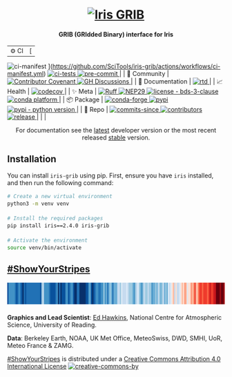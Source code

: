 <h1 align="center">
  <a href="https://iris-grib.readthedocs.io/en/latest/">
   <img src="https://iris-grib.readthedocs.io/en/latest/_static/iris-logo-title.svg" alt="Iris GRIB" width="300"></a><br>
</h1>


<h4 align="center">
    GRIB (GRIdded Binary) interface for Iris
</h4>

|                  |                                                                                                                                                                                                                                                                                                                                                                                                                                                                                                                                                                      |
|------------------|----------------------------------------------------------------------------------------------------------------------------------------------------------------------------------------------------------------------------------------------------------------------------------------------------------------------------------------------------------------------------------------------------------------------------------------------------------------------------------------------------------------------------------------------------------------------|
| ⚙️ CI            | [
![ci-manifest](https://github.com/SciTools/iris-grib/actions/workflows/ci-manifest.yml/badge.svg)
](https://github.com/SciTools/iris-grib/actions/workflows/ci-manifest.yml) [
![ci-tests](https://github.com/SciTools/iris-grib/actions/workflows/ci-tests.yml/badge.svg)
](https://github.com/SciTools/iris-grib/actions/workflows/ci-tests.yml) [
![pre-commit](https://results.pre-commit.ci/badge/github/SciTools/iris-grib/main.svg)
](https://results.pre-commit.ci/latest/github/SciTools/iris-grib/main)                                                        |
| 💬 Community     | [
![Contributor Covenant](https://img.shields.io/badge/contributor%20covenant-2.1-4baaaa.svg)
](https://www.contributor-covenant.org/version/2/1/code_of_conduct/) [
![GH Discussions](https://img.shields.io/badge/github-discussions%20%F0%9F%92%AC-yellow?logo=github&logoColor=lightgrey)
](https://github.com/SciTools/iris-grib/discussions)                                                                                                                                                                                                                       |
| 📖 Documentation | [
![rtd](https://readthedocs.org/projects/iris-grib/badge/?version=latest)
](https://iris-grib.readthedocs.io/en/latest/?badge=latest)                                                                                                                                                                                                                                                                                                                                                                                                                                 |
| 📈 Health        | [
![codecov](https://codecov.io/gh/SciTools/iris-grib/graph/badge.svg?token=5VtBaElXFW)
](https://codecov.io/gh/SciTools/iris-grib)                                                                                                                                                                                                                                                                                                                                                                                                                                    |
| ✨ Meta           | [
![Ruff](https://img.shields.io/endpoint?url=https://raw.githubusercontent.com/astral-sh/ruff/main/assets/badge/v2.json)
](https://github.com/astral-sh/ruff) [
![NEP29](https://raster.shields.io/badge/follows-NEP29-orange.png)
](https://numpy.org/neps/nep-0029-deprecation_policy.html) [
![license - bds-3-clause](https://img.shields.io/github/license/SciTools/iris-grib)
](https://github.com/SciTools/iris-grib/blob/main/LICENSE) [
![conda platform](https://img.shields.io/conda/pn/conda-forge/iris-grib.svg)
](https://anaconda.org/conda-forge/iris-grib) |
| 📦 Package       | [
![conda-forge](https://img.shields.io/conda/vn/conda-forge/iris-grib?color=orange&label=conda-forge&logo=conda-forge&logoColor=white)
](https://anaconda.org/conda-forge/iris-grib) [
![pypi](https://img.shields.io/pypi/v/iris-grib?color=orange&label=pypi&logo=python&logoColor=white)
](https://pypi.org/project/iris-grib/) [
![pypi - python version](https://img.shields.io/pypi/pyversions/iris-grib.svg?color=orange&logo=python&label=python&logoColor=white)
](https://pypi.org/project/iris-grib/)                                                          |
| 🧰 Repo          | [
![commits-since](https://img.shields.io/github/commits-since/SciTools/iris-grib/latest.svg)
](https://github.com/SciTools/iris-grib/commits/main) [
![contributors](https://img.shields.io/github/contributors/SciTools/iris-grib)
](https://github.com/SciTools/iris-grib/graphs/contributors) [
![release](https://img.shields.io/github/v/release/scitools/iris-grib)
](https://github.com/SciTools/iris-grib/releases)                                                                                                                                               |
|                  |

<p align="center">
For documentation see the 
<a href="https://iris-grib.readthedocs.io/en/latest/">latest</a>  
developer version or the most recent released
<a href="https://iris-grib.readthedocs.io/en/stable/">stable</a> version.
</p>

## Installation


You can install `iris-grib` using pip. First, ensure you have `iris` installed, and then run the following command:


```bash
# Create a new virtual environment
python3 -m venv venv

# Install the required packages
pip install iris==2.4.0 iris-grib

# Activate the environment
source venv/bin/activate

```

## [#ShowYourStripes](https://showyourstripes.info/s/globe)

<h4 align="center">
  <a href="https://showyourstripes.info/s/globe">
    <img src="https://raw.githubusercontent.com/ed-hawkins/show-your-stripes/master/2021/GLOBE---1850-2021-MO.png"
         height="50" width="800"
         alt="#showyourstripes Global 1850-2021"></a>
</h4>

**Graphics and Lead Scientist**: [Ed Hawkins](https://www.met.reading.ac.uk/~ed/home/index.php), National Centre for Atmospheric Science, University of Reading.

**Data**: Berkeley Earth, NOAA, UK Met Office, MeteoSwiss, DWD, SMHI, UoR, Meteo France & ZAMG.

<p>
<a href="https://showyourstripes.info/s/globe">#ShowYourStripes</a> is distributed under a
<a href="https://creativecommons.org/licenses/by/4.0/">Creative Commons Attribution 4.0 International License</a>
<a href="https://creativecommons.org/licenses/by/4.0/">
  <img src="https://i.creativecommons.org/l/by/4.0/80x15.png" alt="creative-commons-by" style="border-width:0"></a>
</p>

